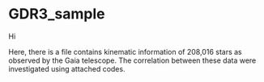 # GDR3_sample


Hi 

Here, there is a file contains kinematic information of  208,016  stars as observed by the Gaia telescope.  The correlation between these data were investigated using attached codes.
